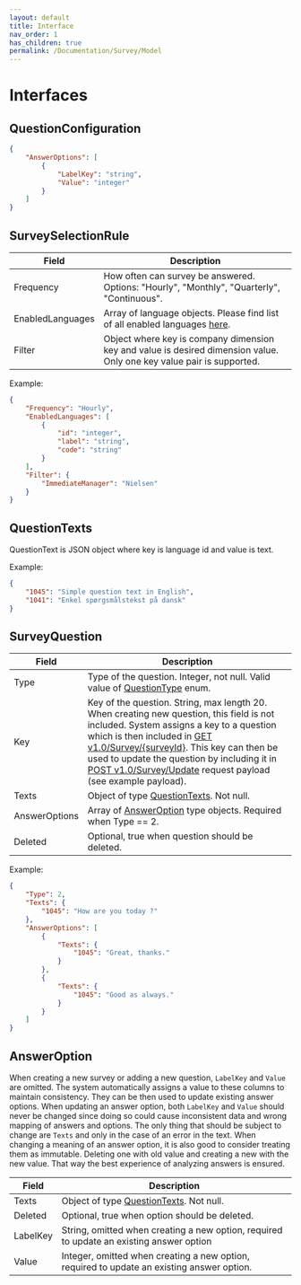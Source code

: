 ```yaml
---
layout: default
title: Interface
nav_order: 1
has_children: true
permalink: /Documentation/Survey/Model
---
```


# Interfaces

## QuestionConfiguration

``` json
{
	"AnswerOptions": [
		{
			"LabelKey": "string",
			"Value": "integer"
		}
	]
}
```

## SurveySelectionRule

| Field             | Description                                                                  |
| ----------------- | ---------------------------------------------------------------------------- |
| Frequency         | How often can survey be answered. Options: "Hourly", "Monthly", "Quarterly", "Continuous".|
| EnabledLanguages  | Array of language objects. Please find list of all enabled languages [here](../../company-language-enabled.md).|
| Filter		    | Object where key is company dimension key and value is desired dimension value. Only one key value pair is supported.|

Example:

``` json
{
	"Frequency": "Hourly",
	"EnabledLanguages": [
		{
			"id": "integer",
			"label": "string",
			"code": "string"
		}
	],
	"Filter": {
		"ImmediateManager": "Nielsen"
	}
}
```

## QuestionTexts

QuestionText is JSON object where key is language id and value is text.

Example:

``` json
{
	"1045": "Simple question text in English",
	"1041": "Enkel spørgsmålstekst på dansk"
}
```

## SurveyQuestion

| Field             | Description                                                                  |
| ----------------- | ---------------------------------------------------------------------------- |
| Type              | Type of the question. Integer, not null. Valid value of [QuestionType](./survey-enum.md#questiontype) enum.|
| Key 				| Key of the question. String, max length 20. When creating new question, this field is not included. System assigns a key to a question which is then included in [GET v1.0/Survey/{surveyId}](../survey-get-by-Id.md). This key can then be used to update the question by including it in [POST v1.0/Survey/Update](../surve-post.md) request payload (see example payload). |
| Texts             | Object of type [QuestionTexts](#questiontexts). Not null.|
| AnswerOptions     | Array of [AnswerOption](#answeroption) type objects. Required when Type == 2.|
| Deleted           | Optional, true when question should be deleted.|

Example:

``` json
{
	"Type": 2,
	"Texts": {
		"1045": "How are you today ?"
	},
	"AnswerOptions": [
		{
			"Texts": {
				"1045": "Great, thanks."
			}
		},
		{
			"Texts": {
				"1045": "Good as always."
			}
		}
	]
}
```

## AnswerOption
When creating a new survey or adding a new question, `LabelKey` and `Value` are omitted. The system automatically assigns a value to these columns to maintain consistency. They can be then used to update existing answer options. When updating an answer option, both `LabelKey` and `Value` should never be changed since doing so could cause inconsistent data and wrong mapping of answers and options. The only thing that should be subject to change are `Texts` and only in the case of an error in the text. When changing a meaning of an answer option, it is also good to consider treating them as immutable. Deleting one with old value and creating a new with the new value. That way the best experience of analyzing answers is ensured.

| Field             | Description                                                                  |
| ----------------- | ---------------------------------------------------------------------------- |
| Texts             | Object of type [QuestionTexts](#questiontexts). Not null.					   |
| Deleted           | Optional, true when option should be deleted.|
| LabelKey          | String, omitted when creating a new option, required to update an existing answer option |
| Value           	| Integer, omitted when creating a new option, required to update an existing answer option. |

